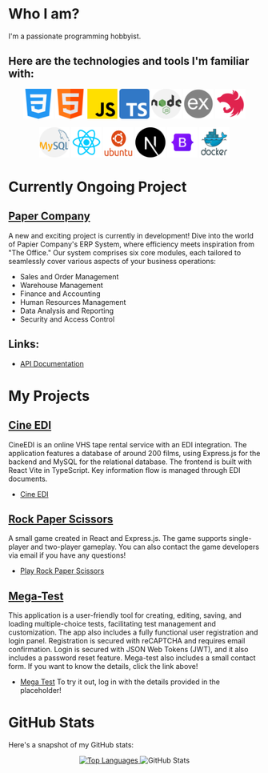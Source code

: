 # Who I am?

I'm a passionate programming hobbyist.

## Here are the technologies and tools I'm familiar with:

<p align="center">
  <img src="/icons/css.png" width="60" height="60" alt="CSS">
  <img src="/icons/html.png" width="60" height="60" alt="HTML">
  <img src="/icons/js.png" width="60" height="60" alt="JavaScript">
  <img src="/icons/typescript.png" width="60" height="60" alt="TypeScript">
  <img src="/icons/nodejs.png" width="60" height="60" alt="Node.js">
  <img src="/icons/express.png" width="60" height="60" alt="Express.js">
  <img src="/icons/nest.png" width="60" height="60" alt="Nest.js">
</p>

<p align="center">
  <img src="/icons/mysql.png" width="60" height="60" alt="MySQL">
  <img src="/icons/react.png" width="60" height="60" alt="React">
  <img src="/icons/ubuntu.png" width="60" height="60" alt="Ubuntu">
  <img src="/icons/next.png" width="60" height="60" alt="Next.js">
  <img src="/icons/bootstrap.png" width="60" height="60" alt="Bootstrap">
  <img src="/icons/docker.png" width="60" height="60" alt="Docker">
</p>

# Currently Ongoing Project

## [Paper Company](https://github.com/KarolDawidG/Paper_Company)
A new and exciting project is currently in development! Dive into the world of Papier Company's ERP System, where efficiency meets inspiration from "The Office." Our system comprises six core modules, each tailored to seamlessly cover various aspects of your business operations:
- Sales and Order Management
- Warehouse Management
- Finance and Accounting
- Human Resources Management
- Data Analysis and Reporting
- Security and Access Control
  
## Links:
- [API Documentation](https://karoldawidg.github.io/Paper_Company_Documentation/)

# My Projects

## [Cine EDI](https://github.com/KarolDawidG/Cine_EDI)
CineEDI is an online VHS tape rental service with an EDI integration. The application features a database of around 200 films, using Express.js for the backend and MySQL for the relational database. The frontend is built with React Vite in TypeScript. Key information flow is managed through EDI documents.
- [Cine EDI](https://cine-edi.netlify.app/)

## [Rock Paper Scissors](https://github.com/KarolDawidG/ReactProjects__Rock_Paper_Scissors)
A small game created in React and Express.js. The game supports single-player and two-player gameplay. You can also contact the game developers via email if you have any questions!
- [Play Rock Paper Scissors](https://react-g-rock-paper-scissors.netlify.app/)

## [Mega-Test](https://github.com/KarolDawidG/Mega-Test)
This application is a user-friendly tool for creating, editing, saving, and loading multiple-choice tests, facilitating test management and customization. The app also includes a fully functional user registration and login panel. Registration is secured with reCAPTCHA and requires email confirmation. Login is secured with JSON Web Tokens (JWT), and it also includes a password reset feature. Mega-test also includes a small contact form.
If you want to know the details, click the link above!
- [Mega Test](https://mega-test.netlify.app/)
To try it out, log in with the details provided in the placeholder!
# GitHub Stats

Here's a snapshot of my GitHub stats:  
<p align="center">
  <a href="https://github.com/KarolDawidG/github-readme-stats">
    <img src="https://github-readme-stats.vercel.app/api/top-langs/?username=KarolDawidG&layout=compact&theme=tokyonight" alt="Top Languages">
  </a>
  <img src="https://github-readme-stats.vercel.app/api?username=KarolDawidG&hide=stars,contribs,issues&show_icons=true&theme=tokyonight&inc=true&rank_icon=github" alt="GitHub Stats">
</p>
